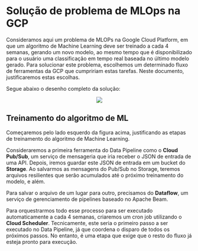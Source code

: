 # Solução de problema de MLOps na GCP

Consideramos aqui um problema de MLOPs na Google Cloud Platform, em que um algoritmo de Machine Learning deve ser treinado a cada 4 semanas, gerando um novo modelo, ao mesmo tempo que é disponibilizado para o usuário uma classificação em tempo real baseada no último modelo gerado. Para solucionar este problema, escolhemos um determinado fluxo de ferramentas da GCP que cumpririam estas tarefas. Neste documento, justificaremos estas escolhas.

Segue abaixo o desenho completo da solução:

<p align="center">
  <img src="https://user-images.githubusercontent.com/68903879/139598908-fe0bba9c-7d6a-4824-8a8e-60596d8ae364.png">
</p>

## Treinamento do algoritmo de ML

Começaremos pelo lado esquerdo da figura acima, justificando as etapas de treinamento do algoritmo de Machine Learning.

Consideraremos a primeira ferramenta do Data Pipeline como o **Cloud Pub/Sub**, um serviço de mensageria que iria receber o JSON de entrada de uma API. Depois, iremos guardar este JSON de entrada em um bucket do **Storage**. Ao salvarmos as mensagens do Pub/Sub no Storage, teremos arquivos resilientes que serão acumulados até o próximo treinamento do modelo, e além. 

Para salvar o arquivo de um lugar para outro, precisamos do **Dataflow**, um serviço de gerenciamento de pipelines baseado no Apache Beam. 

Para orquestrarmos todo esse processo para ser executado automaticamente a cada 4 semanas, criaremos um cron job utilizando o **Cloud Scheduler**. Tecnicamente, este seria o primeiro passo a ser executado no Data Pipeline, já que coordena o disparo de todos os próximos passos. No entanto, é uma etapa que exige que o resto do fluxo já esteja pronto para execução.